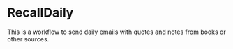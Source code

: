 # RecallDaily
This is a workflow to send daily emails with quotes and notes from books or other sources.
